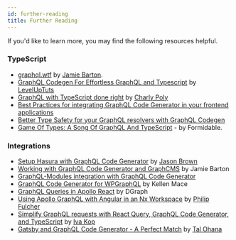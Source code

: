 ```yaml
---
id: further-reading
title: Further Reading
---
```


If you'd like to learn more, you may find the following resources helpful.

### TypeScript

- [graphql.wtf](https://graphql.wtf/) by [Jamie Barton](https://twitter.com/notrab).
- [GraphQL Codegen For Effortless GraphQL and Typescript](https://www.youtube.com/watch?v=CtcjrPCwojQ) by [LevelUpTuts](https://leveluptutorials.com/)
- [GraphQL with TypeScript done right](https://the-guild.dev/blog/graphql-with-typescript-done-right) by [Charly Poly](https://charlypoly.com/)
- [Best Practices for integrating GraphQL Code Generator in your frontend applications](https://the-guild.dev/blog/graphql-codegen-best-practices)
- [Better Type Safety for your GraphQL resolvers with GraphQL Codegen](https://the-guild.dev/blog/better-type-safety-for-resolvers-with-graphql-codegen)
- [Game Of Types: A Song Of GraphQL And TypeScript](https://formidable.com/blog/2019/strong-typing) - by Formidable.

### Integrations

- [Setup Hasura with GraphQL Code Generator](https://codedaily.io/tutorials/Setup-Hasura-with-GraphQL-Code-Generator) by [Jason Brown](https://twitter.com/browniefed)
- [Working with GraphQL Code Generator and GraphCMS](https://graphcms.com/blog/working-with-graphql-code-generator-and-graphcms) by
Jamie Barton
- [GraphQL-Modules integration with GraphQL Code Generator](https://www.graphql-modules.com/docs/legacy/recipes/graphql-code-generator/)
- [GraphQL Code Generator for WPGraphQL](https://developers.wpengine.com/blog/graphql-code-generator-for-wpgraphql) by Kellen Mace
- [GraphQL Queries in Apollo React](https://dgraph.io/learn/courses/messageboardapp/react/develop/react/graphql-queries/) by DGraph
- [Using Apollo GraphQL with Angular in an Nx Workspace](https://blog.nrwl.io/using-apollo-graphql-with-angular-in-an-nx-workspace-9ad0155c1914?gi=603641d4b51a) by [Philip Fulcher](https://medium.com/@philipjfulcher?source=post_page-----9ad0155c1914-----------------------------------)
- [Simplify GraphQL requests with React Query, GraphQL Code Generator, and TypeScript](https://blog.logrocket.com/making-graphql-requests-easy-with-react-typescript-and-react-query/) by [Iva Kop](https://blog.logrocket.com/author/ivakop/)
- [Gatsby and GraphQL Code Generator - A Perfect Match](https://talohana.com/blog/gatsby-graphql-code-generator) by [Tal Ohana](https://talohana.com)
